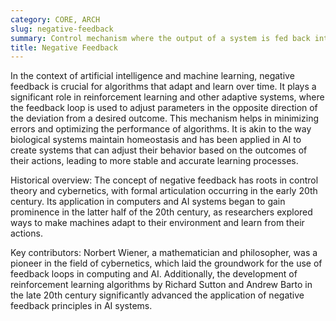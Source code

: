 ```yaml
---
category: CORE, ARCH
slug: negative-feedback
summary: Control mechanism where the output of a system is fed back into the system in a way that counteracts fluctuations from a setpoint, thereby promoting stability.
title: Negative Feedback
---
```


In the context of artificial intelligence and machine learning, negative feedback is crucial for algorithms that adapt and learn over time. It plays a significant role in reinforcement learning and other adaptive systems, where the feedback loop is used to adjust parameters in the opposite direction of the deviation from a desired outcome. This mechanism helps in minimizing errors and optimizing the performance of algorithms. It is akin to the way biological systems maintain homeostasis and has been applied in AI to create systems that can adjust their behavior based on the outcomes of their actions, leading to more stable and accurate learning processes.

Historical overview: The concept of negative feedback has roots in control theory and cybernetics, with formal articulation occurring in the early 20th century. Its application in computers and AI systems began to gain prominence in the latter half of the 20th century, as researchers explored ways to make machines adapt to their environment and learn from their actions.

Key contributors: Norbert Wiener, a mathematician and philosopher, was a pioneer in the field of cybernetics, which laid the groundwork for the use of feedback loops in computing and AI. Additionally, the development of reinforcement learning algorithms by Richard Sutton and Andrew Barto in the late 20th century significantly advanced the application of negative feedback principles in AI systems.